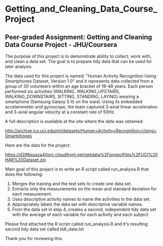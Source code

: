 # Getting_and_Cleaning_Data_Course_Project
## Peer-graded Assignment: Getting and Cleaning Data Course Project - JHU/Coursera

The purpose of this project is to demonstrate ability to collect, work with, and clean a data set. The goal is to prepare tidy data that can be used for later analysis. 

The data used for this project is named: "Human Activity Recognition Using Smartphones Dataset, Version 1.0" and it represents data collected from  a group of 30 volunteers within an age bracket of 19-48 years. Each person performed six activities (WALKING, WALKING_UPSTAIRS, WALKING_DOWNSTAIRS, SITTING, STANDING, LAYING) wearing a smartphone (Samsung Galaxy S II) on the waist. Using its embedded accelerometer and gyroscope, the team captured 3-axial linear acceleration and 3-axial angular velocity at a constant rate of 50Hz. 

A full description is available at the site where the data was obtained:

http://archive.ics.uci.edu/ml/datasets/Human+Activity+Recognition+Using+Smartphones

Here are the data for the project:

https://d396qusza40orc.cloudfront.net/getdata%2Fprojectfiles%2FUCI%20HAR%20Dataset.zip

Main goal of this project is to write an R script called run_analysis.R that does the following:

  1) Merges the training and the test sets to create one data set.
  2) Extracts only the measurements on the mean and standard deviation for each measurement.
  3) Uses descriptive activity names to name the activities in the data set.
  4) Appropriately labels the data set with descriptive variable names.
  5) From the data set in step 4, creates a second, independent tidy data set with the average of each variable for each activity and each      subject.
  
  Please find attached the R script called run_analysis.R and it's resulting second tidy data set called tidt_data.txt
  
  Thank you for reviewing this.
